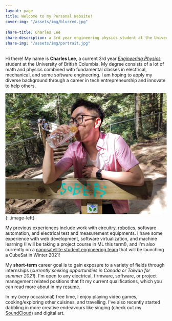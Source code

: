 ```yaml
---
layout: page
title: Welcome to my Personal Website!
cover-img: "/assets/img/blurred.jpg"

share-title: Charles Lee
share-description: a 3rd year engineering physics student at the University of British Columbia
share-img: "/assets/img/portrait.jpg"
---
```


<style type="text/css">
    .image-left {
      display: block;
      margin-left: auto;
      margin-right: auto;
      float: right;
    }
</style>


Hi there! My name is **Charles Lee**, a current 3rd year [*Engineering Physics*](https://www.engphys.ubc.ca/) student at the University of British Columbia. My degree consists of a lot of math and physics combined with fundamental classes in electrical, mechanical, and some software engineering. I am hoping to apply my diverse background through a career in tech entrepreneurship and innovate to help others.

![](assets/img/paceholder.jpg){: .image-left}

My previous experiences include work with circuitry, [robotics](_posts/2020-12-28-robot_summer.md), software automation, and electrical test and measurement equipments. I have some experience with web development, software virtualization, and machine learning (I will be taking a project course in ML this term!), and I'm also currently on a [nanosatellite student engineering team](https://www.ubcorbit.com/) that will be launching a CubeSat in Winter 2021!

My **short-term** career goal is to gain exposure to a variety of fields through internships (*currently seeking opportunities in Canada or Taiwan for summer 2021*). I'm open to any electrical, firmware, software, or project management related positions that fit my current qualifications, which you can read more about in my [resume](https://drive.google.com/file/d/1ac6JAA6wqIa_JsWMXTWUN4yAuLPRaOEF/view?usp=sharing).

In my (very occasional) free time, I enjoy playing video games, cooking/exploring other cuisines, and travelling. I've also recently started dabbling in more creative endeavours like singing (check out my [SoundCloud](https://soundcloud.com/charles-lee-178054525/10000-hours-enph-253-edition)) and digital art.